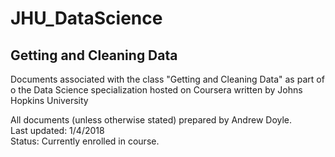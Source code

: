 # JHU_DataScience
## Getting and Cleaning Data
Documents associated with the class "Getting and Cleaning Data" as part of o the Data Science specialization hosted on Coursera written by Johns Hopkins University

All documents (unless otherwise stated) prepared by Andrew Doyle.  
Last updated: 1/4/2018  
Status: Currently enrolled in course.
